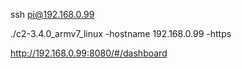 ssh pi@192.168.0.99
<password>

./c2-3.4.0_armv7_linux -hostname 192.168.0.99 -https



http://192.168.0.99:8080/#/dashboard
